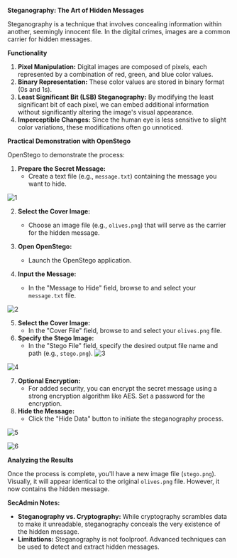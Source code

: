 **Steganography: The Art of Hidden Messages**

Steganography is a technique that involves concealing information within another, seemingly innocent file. In the digital crimes, images are a common carrier for hidden messages. 

**Functionality**

1. **Pixel Manipulation:** Digital images are composed of pixels, each represented by a combination of red, green, and blue color values. 
2. **Binary Representation:** These color values are stored in binary format (0s and 1s).
3. **Least Significant Bit (LSB) Steganography:** By modifying the least significant bit of each pixel, we can embed additional information without significantly altering the image's visual appearance. 
4. **Imperceptible Changes:** Since the human eye is less sensitive to slight color variations, these modifications often go unnoticed.

**Practical Demonstration with OpenStego**

OpenStego to demonstrate the process:

1. **Prepare the Secret Message:**
   * Create a text file (e.g., `message.txt`) containing the message you want to hide.

![1](https://github.com/user-attachments/assets/a6e83c28-5bae-4dbb-a9f7-25d9fde72067)

2. **Select the Cover Image:**
   * Choose an image file (e.g., `olives.png`) that will serve as the carrier for the hidden message.

3. **Open OpenStego:**
   * Launch the OpenStego application.
4. **Input the Message:**
   * In the "Message to Hide" field, browse to and select your `message.txt` file.

![2](https://github.com/user-attachments/assets/4d90bd61-cb37-4851-a688-cb9d870a263a)

5. **Select the Cover Image:**
   * In the "Cover File" field, browse to and select your `olives.png` file.
6. **Specify the Stego Image:**
   * In the "Stego File" field, specify the desired output file name and path (e.g., `stego.png`).
![3](https://github.com/user-attachments/assets/6d26de7a-fb61-4003-9a7c-c4f765c883c0)

![4](https://github.com/user-attachments/assets/8b5099cb-ea36-455e-991d-60f3a4b9d9ef)

7. **Optional Encryption:**
   * For added security, you can encrypt the secret message using a strong encryption algorithm like AES. Set a password for the encryption.
8. **Hide the Message:**
   * Click the "Hide Data" button to initiate the steganography process.

![5](https://github.com/user-attachments/assets/d081fe0b-0f40-4923-b206-e2ac82f6b666)

![6](https://github.com/user-attachments/assets/95924b58-1bfb-446d-98b8-e17025bb813d)

**Analyzing the Results**

Once the process is complete, you'll have a new image file (`stego.png`). Visually, it will appear identical to the original `olives.png` file. However, it now contains the hidden message.

**SecAdmin Notes:**

* **Steganography vs. Cryptography:** While cryptography scrambles data to make it unreadable, steganography conceals the very existence of the hidden message.
* **Limitations:** Steganography is not foolproof. Advanced techniques can be used to detect and extract hidden messages.
